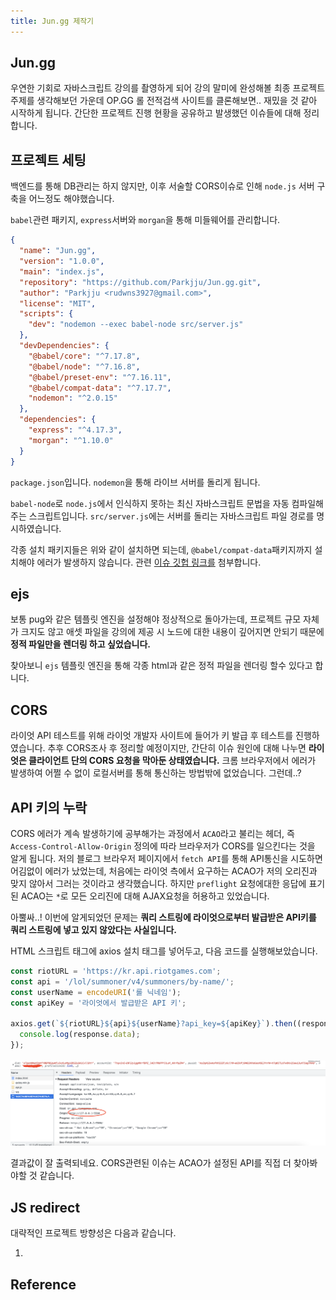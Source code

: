 ```yaml
---
title: Jun.gg 제작기
---
```


## Jun.gg

우연한 기회로 자바스크립트 강의를 촬영하게 되어 강의 말미에 완성해볼 최종 프로젝트 주제를 생각해보던 가운데 OP.GG 롤 전적검색 사이트를 클론해보면.. 재밌을 것 같아 시작하게 됩니다. 간단한 프로젝트 진행 현황을 공유하고 발생했던 이슈들에 대해 정리합니다.

## 프로젝트 세팅

백엔드를 통해 DB관리는 하지 않지만, 이후 서술할 CORS이슈로 인해 `node.js` 서버 구축을 어느정도 해야했습니다.

`babel`관련 패키지, `express`서버와 `morgan`을 통해 미들웨어를 관리합니다.

```json
{
  "name": "Jun.gg",
  "version": "1.0.0",
  "main": "index.js",
  "repository": "https://github.com/Parkjju/Jun.gg.git",
  "author": "Parkjju <rudwns3927@gmail.com>",
  "license": "MIT",
  "scripts": {
    "dev": "nodemon --exec babel-node src/server.js"
  },
  "devDependencies": {
    "@babel/core": "^7.17.8",
    "@babel/node": "^7.16.8",
    "@babel/preset-env": "^7.16.11",
    "@babel/compat-data": "^7.17.7",
    "nodemon": "^2.0.15"
  },
  "dependencies": {
    "express": "^4.17.3",
    "morgan": "^1.10.0"
  }
}
```

`package.json`입니다. `nodemon`을 통해 라이브 서버를 돌리게 됩니다.

`babel-node`로 `node.js`에서 인식하지 못하는 최신 자바스크립트 문법을 자동 컴파일해주는 스크립트입니다. `src/server.js`에는 서버를 돌리는 자바스크립트 파일 경로를 명시하였습니다.

각종 설치 패키지들은 위와 같이 설치하면 되는데, `@babel/compat-data`패키지까지 설치해야 에러가 발생하지 않습니다. 관련 [이슈 깃헙 링크를](https://github.com/laravel-mix/laravel-mix/issues/2383) 첨부합니다.

## ejs

보통 pug와 같은 템플릿 엔진을 설정해야 정상적으로 돌아가는데, 프로젝트 규모 자체가 크지도 않고 애셋 파일을 강의에 제공 시 노드에 대한 내용이 깊어지면 안되기 때문에 **정적 파일만을 렌더링 하고 싶었습니다.**

찾아보니 `ejs` 템플릿 엔진을 통해 각종 html과 같은 정적 파일을 렌더링 할수 있다고 합니다.

## CORS

라이엇 API 테스트를 위해 라이엇 개발자 사이트에 들어가 키 발급 후 테스트를 진행하였습니다. 추후 CORS조사 후 정리할 예정이지만, 간단히 이슈 원인에 대해 나누면 **라이엇은 클라이언트 단의 CORS 요청을 막아둔 상태였습니다.** 크롬 브라우저에서 에러가 발생하여 어쩔 수 없이 로컬서버를 통해 통신하는 방법밖에 없었습니다. 그런데..?

## API 키의 누락

CORS 에러가 계속 발생하기에 공부해가는 과정에서 `ACAO`라고 불리는 헤더, 즉 `Access-Control-Allow-Origin` 정의에 따라 브라우저가 CORS를 일으킨다는 것을 알게 됩니다. 저의 블로그 브라우저 페이지에서 `fetch API`를 통해 API통신을 시도하면 어김없이 에러가 났었는데, 처음에는 라이엇 측에서 요구하는 ACAO가 저의 오리진과 맞지 않아서 그러는 것이라고 생각했습니다. 하지만 `preflight` 요청에대한 응답에 표기된 ACAO는 `*`로 모든 오리진에 대해 AJAX요청을 허용하고 있었습니다.

아뿔싸..! 이번에 알게되었던 문제는 **쿼리 스트링에 라이엇으로부터 발급받은 API키를 쿼리 스트링에 넣고 있지 않았다는 사실입니다.**

HTML 스크립트 태그에 axios 설치 태그를 넣어두고, 다음 코드를 실행해보았습니다.

```javascript
const riotURL = 'https://kr.api.riotgames.com';
const api = '/lol/summoner/v4/summoners/by-name/';
const userName = encodeURI('롤 닉네임');
const apiKey = '라이엇에서 발급받은 API 키';

axios.get(`${riotURL}${api}${userName}?api_key=${apiKey}`).then((response) => {
  console.log(response.data);
});
```

![request](../.vuepress/assets/grow/reqResult.png)
![origin](../.vuepress/assets/grow/reqOrigin.png)

결과값이 잘 출력되네요. CORS관련된 이슈는 ACAO가 설정된 API를 직접 더 찾아봐야할 것 같습니다.

## JS redirect

대략적인 프로젝트 방향성은 다음과 같습니다.

1.

## Reference
